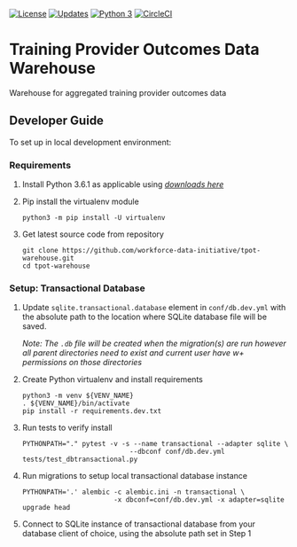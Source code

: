 [![License](https://img.shields.io/badge/License-Apache%202.0-blue.svg)](https://opensource.org/licenses/Apache-2.0)
[![Updates](https://pyup.io/repos/github/workforce-data-initiative/tpot-warehouse/shield.svg)](https://pyup.io/repos/github/workforce-data-initiative/tpot-warehouse/)
[![Python 3](https://pyup.io/repos/github/workforce-data-initiative/tpot-warehouse/python-3-shield.svg)](https://pyup.io/repos/github/workforce-data-initiative/tpot-warehouse/)
[![CircleCI](https://circleci.com/gh/workforce-data-initiative/tpot-warehouse.svg?style=shield)](https://circleci.com/gh/workforce-data-initiative/tpot-warehouse)

# Training Provider Outcomes Data Warehouse
Warehouse for aggregated training provider outcomes data

## Developer Guide

To set up in local development environment:

### Requirements

1. Install Python 3.6.1 as applicable using [_downloads here_](https://www.python.org/downloads)
2. Pip install the virtualenv module

   ```
   python3 -m pip install -U virtualenv
   ```
   
3. Get latest source code from repository

   ```
   git clone https://github.com/workforce-data-initiative/tpot-warehouse.git
   cd tpot-warehouse
   ```

### Setup: Transactional Database

1. Update `sqlite.transactional.database` element in `conf/db.dev.yml` with the absolute path to the location where SQLite database file will be saved.

   _Note: The `.db` file will be created when the migration(s) are run however all parent directories need to exist and current user have w+ permissions on those directories_

3. Create Python virtualenv and install requirements

   ```
   python3 -m venv ${VENV_NAME}
   . ${VENV_NAME}/bin/activate
   pip install -r requirements.dev.txt
   ```
   
4. Run tests to verify install

   ```
   PYTHONPATH="." pytest -v -s --name transactional --adapter sqlite \
                              --dbconf conf/db.dev.yml tests/test_dbtransactional.py
   ```
   
5. Run migrations to setup local transactional database instance

   ```
   PYTHONPATH='.' alembic -c alembic.ini -n transactional \
                          -x dbconf=conf/db.dev.yml -x adapter=sqlite upgrade head
   ```
   
6. Connect to SQLite instance of transactional database from your database client of choice, using the absolute path set in Step 1
